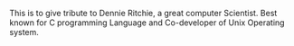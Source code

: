 This is to give tribute to Dennie Ritchie, a great computer Scientist.
Best known for C programming Language and Co-developer of Unix Operating system.